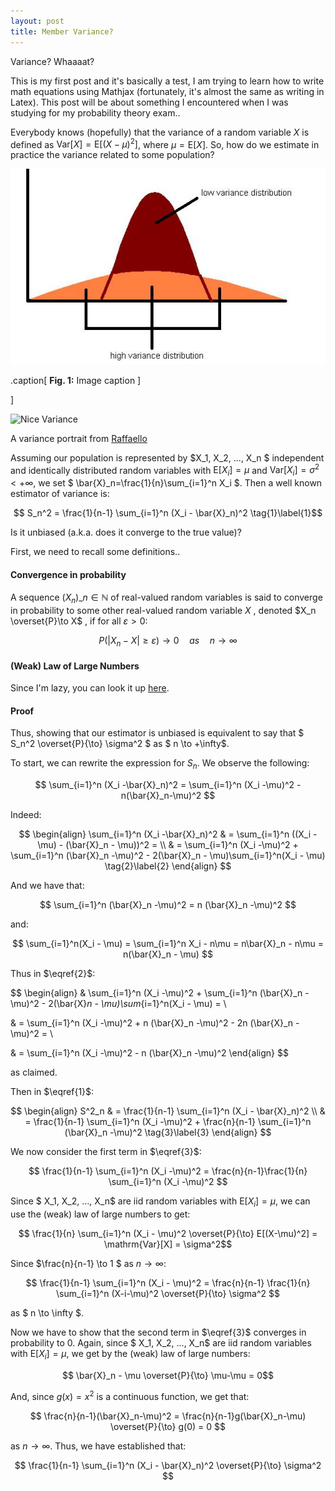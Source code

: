 ```yaml
---
layout: post
title: Member Variance?
---
```


Variance? Whaaaat?

This is my first post and it's basically a test, I am trying to learn how to write math equations using Mathjax (fortunately, it's almost the same as writing in Latex). This post will be about something I encountered when I was studying for my  probability theory exam..

Everybody knows (hopefully) that the variance of a random variable $X$ is defined as $\mathrm{Var}[X]=\mathrm{E}[(X-\mu)^2]$, where $\mu=\mathrm{E}[X]$. So, how do we estimate in practice the variance related to some population?

![this screenshot](/assets/variance.jpg)

.caption[
**Fig. 1:** Image caption
]

]

<dl>
  <div class="image-wrapper" >
    <img src="https://github.com/Nicolaus93/nicolaus93.github.io/blob/master/assets/variance.jpg" alt="Nice Variance"/>
    <p class="image-caption">A variance portrait from <a href='https://it.wikipedia.org/wiki/Raffaello_Sanzio'>Raffaello</a></p>
  </div>
</dl>

Assuming our population is represented by $X_1, X_2, ..., X_n $ independent and identically distributed random variables with $\mathrm{E}[X_i]=\mu$ and $\mathrm{Var}[X_i]=\sigma^2 < + \infty$, we set $ \bar{X}\_n=\frac{1}{n}\sum\_{i=1}^n X_i $. Then a well known estimator of variance is:

$$ S_n^2 = \frac{1}{n-1} \sum_{i=1}^n (X_i - \bar{X}_n)^2 \tag{1}\label{1}$$

Is it unbiased (a.k.a. does it converge to the true value)?

First, we need to recall some definitions..

#### Convergence in probability

A sequence $(X_n)\_{n\in \mathbb{N}}$ of real-valued random variables is said to converge in probability to some other real-valued random variable $X$ , denoted $X_n \overset{P}\to X$ , if for all $\varepsilon > 0$:

$$ P(|X_n −X|\geq \varepsilon) \to 0 \quad as \quad n\to \infty $$

#### (Weak) Law of Large Numbers

Since I'm lazy, you can look it up [here](https://en.wikipedia.org/wiki/Law_of_large_numbers#Weak_law).

#### Proof

Thus, showing that our estimator is unbiased is equivalent to say that $ S_n^2 \overset{P}{\to} \sigma^2 $ as $ n \to +\infty$.

To start, we can rewrite the expression for $S_n$. We observe the following:

$$ \sum_{i=1}^n (X_i -\bar{X}_n)^2 = \sum_{i=1}^n (X_i -\mu)^2 - n(\bar{X}_n-\mu)^2 $$

Indeed:

$$
\begin{align}
  \sum_{i=1}^n (X_i -\bar{X}_n)^2 & = \sum_{i=1}^n ((X_i -\mu) - (\bar{X}_n - \mu))^2 = \\
   & = \sum_{i=1}^n (X_i -\mu)^2 + \sum_{i=1}^n (\bar{X}_n -\mu)^2 - 2(\bar{X}_n - \mu)\sum_{i=1}^n(X_i - \mu) \tag{2}\label{2}
\end{align}
$$

And we have that:

$$ \sum_{i=1}^n (\bar{X}_n -\mu)^2 = n (\bar{X}_n -\mu)^2  $$

and:

$$ \sum_{i=1}^n(X_i - \mu) = \sum_{i=1}^n X_i - n\mu = n\bar{X}_n - n\mu = n(\bar{X}_n - \mu) $$ 

Thus in $\eqref{2}$:

$$
\begin{align}
& \sum_{i=1}^n (X_i -\mu)^2 + \sum_{i=1}^n (\bar{X}_n -\mu)^2 - 2(\bar{X}_n - \mu)\sum_{i=1}^n(X_i - \mu) = \\

& = \sum_{i=1}^n (X_i -\mu)^2 + n (\bar{X}_n -\mu)^2 - 2n (\bar{X}_n -\mu)^2 = \\ 

& = \sum_{i=1}^n (X_i -\mu)^2 - n (\bar{X}_n -\mu)^2 
\end{align}
$$

as claimed.

Then in $\eqref{1}$:

$$
\begin{align}
 S^2_n & = \frac{1}{n-1} \sum_{i=1}^n (X_i - \bar{X}_n)^2 \\
   & = \frac{1}{n-1} \sum_{i=1}^n (X_i -\mu)^2 + \frac{n}{n-1} \sum_{i=1}^n (\bar{X}_n -\mu)^2 \tag{3}\label{3}
\end{align}
$$

We now consider the first term in $\eqref{3}$:

$$ \frac{1}{n-1} \sum_{i=1}^n (X_i -\mu)^2 = \frac{n}{n-1}\frac{1}{n} \sum_{i=1}^n (X_i -\mu)^2 $$ 

Since $ X_1, X_2, ..., X_n$ are iid random variables with $\mathrm{E}[X_i]=\mu$, we can use the (weak) law of large numbers to get:

$$ \frac{1}{n} \sum_{i=1}^n (X_i - \mu)^2  \overset{P}{\to} E[(X-\mu)^2] = \mathrm{Var}[X] = \sigma^2$$

Since $\frac{n}{n-1} \to 1 $ as $n \to \infty$:

$$ \frac{1}{n-1} \sum_{i=1}^n (X_i - \mu)^2 = \frac{n}{n-1} \frac{1}{n} \sum_{i=1}^n (X-i-\mu)^2 \overset{P}{\to} \sigma^2 $$

as $ n \to \infty $.

Now we have to show that the second term in $\eqref{3}$ converges in probability to 0.
Again, since $ X_1, X_2, ..., X_n$ are iid random variables with $\mathrm{E}[X_i]=\mu$, we get by the (weak) law of large numbers:

$$ \bar{X}_n - \mu  \overset{P}{\to} \mu-\mu = 0$$

And, since $g(x)=x^2$ is a continuous function, we get that:

$$ \frac{n}{n-1}(\bar{X}_n-\mu)^2 = \frac{n}{n-1}g(\bar{X}_n-\mu) \overset{P}{\to} g(0) = 0 $$

as $n {\to} \infty$. Thus, we have established that:

$$ \frac{1}{n-1} \sum_{i=1}^n (X_i - \bar{X}_n)^2 \overset{P}{\to} \sigma^2 $$
